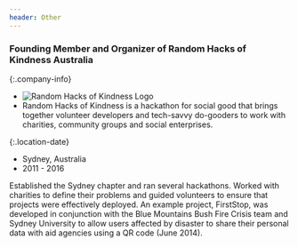 ```yaml
---
header: Other
---
```


### Founding Member and Organizer of Random Hacks of Kindness Australia

{:.company-info}
- ![Random Hacks of Kindness Logo](images/rhok.png) 
- Random Hacks of Kindness is a hackathon for social good that brings together volunteer developers and tech-savvy do-gooders to work with charities, community groups and social enterprises.

{:.location-date}
- Sydney, Australia 
- 2011 - 2016

Established the Sydney chapter and ran several hackathons. Worked with charities to define their problems and guided volunteers to ensure that projects were effectively deployed. An example project, FirstStop, was developed in conjunction with the Blue Mountains Bush Fire Crisis team and Sydney University to allow users affected by disaster to share their personal data with aid agencies using a QR code (June 2014).